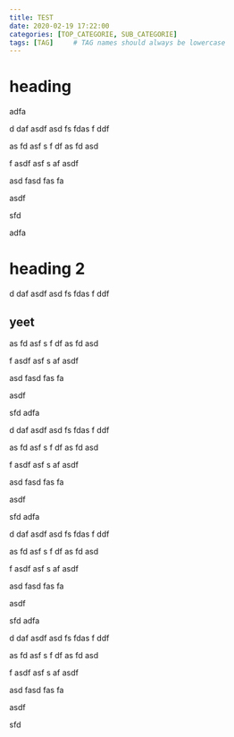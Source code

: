 ```yaml
---
title: TEST
date: 2020-02-19 17:22:00
categories: [TOP_CATEGORIE, SUB_CATEGORIE]
tags: [TAG]     # TAG names should always be lowercase
---
```


# heading
adfa

d
daf
asdf
asd
fs
fdas
f
ddf

as
fd
asf
s
f
df
as
fd
asd

f
asdf
asf
s
af
asdf

asd
fasd
fas
fa

asdf

sfd

adfa

# heading 2
d
daf
asdf
asd
fs
fdas
f
ddf
## yeet
as
fd
asf
s
f
df
as
fd
asd

f
asdf
asf
s
af
asdf

asd
fasd
fas
fa

asdf

sfd
adfa

d
daf
asdf
asd
fs
fdas
f
ddf

as
fd
asf
s
f
df
as
fd
asd

f
asdf
asf
s
af
asdf

asd
fasd
fas
fa

asdf

sfd
adfa

d
daf
asdf
asd
fs
fdas
f
ddf

as
fd
asf
s
f
df
as
fd
asd

f
asdf
asf
s
af
asdf

asd
fasd
fas
fa

asdf

sfd
adfa

d
daf
asdf
asd
fs
fdas
f
ddf

as
fd
asf
s
f
df
as
fd
asd

f
asdf
asf
s
af
asdf

asd
fasd
fas
fa

asdf

sfd
